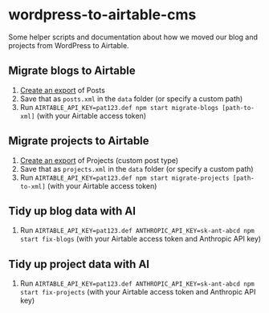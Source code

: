 # wordpress-to-airtable-cms

Some helper scripts and documentation about how we moved our blog and projects from WordPress to Airtable.

## Migrate blogs to Airtable

1. [Create an export](https://wordpress.com/support/export/#tab-default-view) of Posts
2. Save that as `posts.xml` in the `data` folder (or specify a custom path)
3. Run `AIRTABLE_API_KEY=pat123.def npm start migrate-blogs [path-to-xml]` (with your Airtable access token)

## Migrate projects to Airtable

1. [Create an export](https://wordpress.com/support/export/#tab-default-view) of Projects (custom post type)
2. Save that as `projects.xml` in the `data` folder (or specify a custom path)
3. Run `AIRTABLE_API_KEY=pat123.def npm start migrate-projects [path-to-xml]` (with your Airtable access token)

## Tidy up blog data with AI

1. Run `AIRTABLE_API_KEY=pat123.def ANTHROPIC_API_KEY=sk-ant-abcd npm start fix-blogs` (with your Airtable access token and Anthropic API key)

## Tidy up project data with AI

1. Run `AIRTABLE_API_KEY=pat123.def ANTHROPIC_API_KEY=sk-ant-abcd npm start fix-projects` (with your Airtable access token and Anthropic API key)
